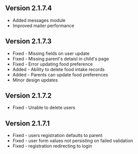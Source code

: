 ## Version 2.1.7.4

* Added messages module
* Improved mailer performance

 
## Version 2.1.7.3

* Fixed - Missing fields on user update
* Fixed - Missing parent's detaisl in child's page
* Fixed - Error updating food preference
* Added - Ability to delete food intake records
* Added - Parents can update food preferences
* Minor design updates

## Version 2.1.7.2

* Fixed - Unable to delete users

## Version 2.1.7.1

* Fixed - users registration defaults to parent
* Fixed - user form values not persisting on failed validation
* Fixed - registration redirecting to login